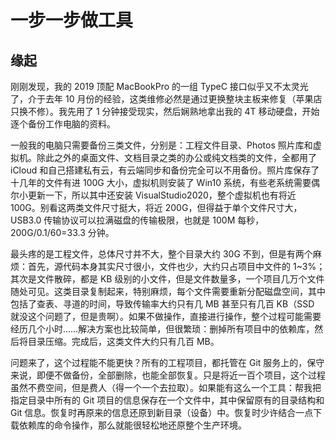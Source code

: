 # 一步一步做工具

## 缘起

刚刚发现，我的 2019 顶配 MacBookPro 的一组 TypeC 接口似乎又不太灵光了，介于去年 10 月份的经验，这类维修必然是通过更换整块主板来修复（苹果店只换不修）。我先用了 1 分钟接受现实，然后娴熟地拿出我的 4T 移动硬盘，开始逐个备份工作电脑的资料。

一般我的电脑只需要备份三类文件，分别是：工程文件目录、Photos 照片库和虚拟机。除此之外的桌面文件、文档目录之类的办公或纯文档类的文件，全都用了 iCloud 和自己搭建私有云，有云端同步和备份完全可以不用备份。照片库保存了十几年的文件有进 100G 大小，虚拟机则安装了 Win10 系统，有些老系统需要偶尔小更新一下，所以其中还安装 VisualStudio2020，整个虚拟机也有将近 100G。别看这两类文件尺寸挺大，将近 200G，但得益于单个文件尺寸大，USB3.0 传输协议可以拉满磁盘的传输极限，也就是 100M 每秒，200G/0.1/60=33.3 分钟。

最头疼的是工程文件，总体尺寸并不大，整个目录大约 30G 不到，但是有两个麻烦：首先，源代码本身其实尺寸很小，文件也少，大约只占项目中文件的 1~3%；其次是文件散碎，都是 KB 级别的小文件，但是文件数量多，一个项目几万个文件随处可见。这类目录复制起来，特别麻烦，每个文件需要重新分配磁盘空间，其中包括了查表、寻道的时间，导致传输率大约只有几 MB 甚至只有几百 KB（SSD 就没这个问题了，但是贵啊）。如果不做操作，直接进行操作，整个过程可能需要经历几个小时……解决方案也比较简单，但很繁琐：删掉所有项目中的依赖库，然后将目录压缩。完成后，这类文件大约只有几百 MB。

问题来了，这个过程能不能更快？所有的工程项目，都托管在 Git 服务上的，保守来说，即便不做备份，全部删除，也能全部恢复。只是将近一百个项目，这个过程虽然不费空间，但是费人（得一个一个去拉取）。如果能有这么一个工具：帮我把指定目录中所有的 Git 项目的信息保存在一个文件中，其中保留原有的目录结构和 Git 信息。恢复时再原来的信息还原到新目录（设备）中。恢复时少许结合一点下载依赖库的命令操作，那么就能很轻松地还原整个生产环境。
